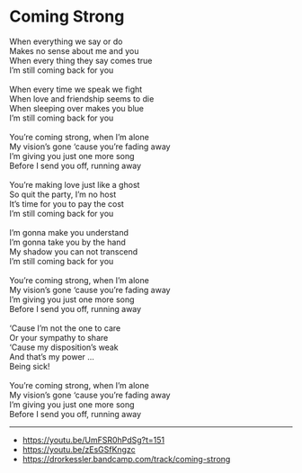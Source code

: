 # Coming Strong

When everything we say or do\
Makes no sense about me and you\
When every thing they say comes true\
I’m still coming back for you\
\
When every time we speak we fight\
When love and friendship seems to die\
When sleeping over makes you blue\
I’m still coming back for you\
\
You’re coming strong, when I’m alone\
My vision’s gone ‘cause you’re fading away\
I’m giving you just one more song\
Before I send you off, running away\
\
You’re making love just like a ghost\
So quit the party, I’m no host\
It’s time for you to pay the cost\
I’m still coming back for you\
\
I’m gonna make you understand\
I’m gonna take you by the hand\
My shadow you can not transcend\
I’m still coming back for you\
\
You’re coming strong, when I’m alone\
My vision’s gone ‘cause you’re fading away\
I’m giving you just one more song\
Before I send you off, running away\
\
‘Cause I’m not the one to care\
Or your sympathy to share\
‘Cause my disposition’s weak\
And that’s my power ...\
Being sick!\
\
You’re coming strong, when I’m alone\
My vision’s gone ‘cause you’re fading away\
I’m giving you just one more song\
Before I send you off, running away

---
- https://youtu.be/UmFSR0hPdSg?t=151
- https://youtu.be/zEsGSfKngzc
- https://drorkessler.bandcamp.com/track/coming-strong
